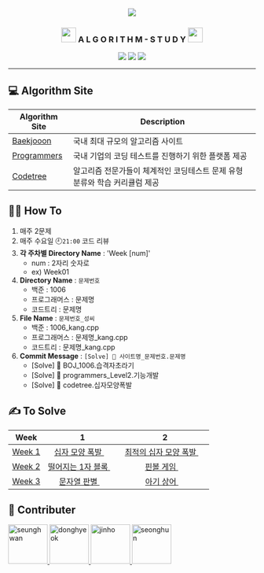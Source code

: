 <div align="center">
  <h3><img src="https://user-images.githubusercontent.com/46666296/133788774-1bba4108-db05-4d35-88ac-e355f29040a0.png"/></h3>
  <h3><img src="https://acegif.com/wp-content/uploads/cat-typing-2.gif" height="30"/> A L G O R I T H M - S T U D Y <img src="https://media.giphy.com/media/aNqEFrYVnsS52/giphy.gif?cid=ecf05e47dpsjnrwcxxt71g4kywnpvxivofh5nszjjt0dimq7&rid=giphy.gif" height="30"/></h3>
  <img src="https://img.shields.io/badge/c++-%2300599C.svg?style=for-the-badge&logo=c%2B%2B&logoColor=white"/>
  <img src="https://img.shields.io/badge/java-%23ED8B00.svg?style=for-the-badge&logo=java&logoColor=white"/>
  <img src="https://img.shields.io/badge/python-3670A0?style=for-the-badge&logo=python&logoColor=ffdd54"/>
</div>

---

## 💻 Algorithm Site
| Algorithm Site                          | Description                                                             |
|-----------------------------------------|-------------------------------------------------------------------------|
|[Baekjooon](https://www.acmicpc.net/)    |	국내 최대 규모의 알고리즘 사이트                                          |
|[Programmers](https://programmers.co.kr/)| 국내 기업의 코딩 테스트를 진행하기 위한 플랫폼 제공                        |
|[Codetree](https://codetree.ai/)         | 알고리즘 전문가들이 체계적인 코딩테스트 문제 유형 분류와 학습 커리큘럼 제공 |

## 👨‍💻 How To
1. 매주 2문제
2. 매주 수요일 🕘`21:00` 코드 리뷰
3. **각 주차별 Directory Name** : 'Week [num]'
    - num : 2자리 숫자로
    - ex) Week01
4. **Directory Name** : `문제번호`
    - 백준 : 1006
    - 프로그래머스 : 문제명
    - 코드트리 : 문제명
5. **File Name** : `문제번호_성씨`
    - 백준 : 1006_kang.cpp  
    - 프로그래머스 : 문제명_kang.cpp
    - 코드트리 : 문제명_kang.cpp
6. **Commit Message** : `[Solve] 💯 사이트명_문제번호.문제명`  
    - [Solve] 💯 BOJ_1006.습격자초라기
    - [Solve] 💯 programmers_Level2.기능개발  
    - [Solve] 💯 codetree.십자모양폭발 

## ✍ To Solve

|Week| 1 | 2 |
|:--:|:-:|:-:|
|[Week 1](https://github.com/HUFS-ICE-STUDY/Algorithm/blob/main/Week/Week01/README.md)|[십자 모양 폭발 <img src="https://www.google.com/s2/favicons?domain_url=http://codetree.ai" height="14">](https://www.codetree.ai/missions/2/concepts/2/problems/cross-shape-bomb/description)|[최적의 십자 모양 폭발 <img src="https://www.google.com/s2/favicons?domain_url=http://codetree.ai" height="14">](https://www.codetree.ai/missions/2/concepts/2/problems/best-cross-shape-bomb/description)|
|[Week 2](https://github.com/HUFS-ICE-STUDY/Algorithm/blob/main/Week/Week02/README.md)|[떨어지는 1자 블록 <img src="https://www.google.com/s2/favicons?domain_url=http://codetree.ai" height="14">](https://www.codetree.ai/missions/2/concepts/2/problems/falling-horizontal-block/description)|[핀볼 게임 <img src="https://www.google.com/s2/favicons?domain_url=http://codetree.ai" height="14">](https://www.codetree.ai/missions/2/concepts/2/problems/pinball-game/description)|
|[Week 3](https://github.com/HUFS-ICE-STUDY/Algorithm/blob/main/Week/Week03/README.md)|[문자열 판별 <img src="https://d2gd6pc034wcta.cloudfront.net/tier/9.svg" height="13">](https://www.acmicpc.net/problem/16500)|[아기 상어 <img src="https://d2gd6pc034wcta.cloudfront.net/tier/12.svg" height="13">](https://www.acmicpc.net/problem/16236)|

## 🤝 Contributer
<a href = "https://github.com/kangshwan">
  <img src="https://avatars.githubusercontent.com/u/46666296?v=4" alt="seunghwan" width="80" style="max-width:100%" />
</a>
<a href = "https://github.com/97DongHyeokOH">
  <img src="https://avatars.githubusercontent.com/u/64296314?v=4" alt="donghyeok" width="80" style="max-width:100%" />
</a>
<a href = "https://github.com/sth4881">
  <img src="https://avatars.githubusercontent.com/u/46771903?v=4" alt="jinho" width="80" style="max-width:100%" />
</a>
<a href = "https://github.com/jsh9611">
  <img src="https://avatars.githubusercontent.com/u/57349859?v=4" alt="seonghun" width="80" style="max-width:100%" />
</a>